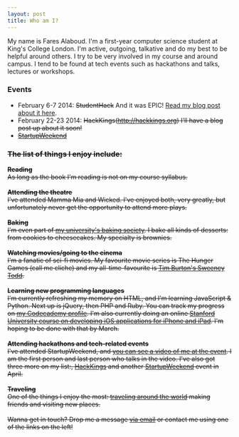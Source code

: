 ```yaml
---
layout: post
title: Who am I?
---
```


My name is Fares Alaboud. I'm a first-year computer science student at King's College London. I'm active, outgoing, talkative and do my best to be helpful around others. I try to be very involved in my course and around campus. I tend to be found at tech events such as hackathons and talks, lectures or workshops.  

**<h3>Events</h3>**
 - February 6-7 2014: <s>StudentHack</s> And it was EPIC! [Read my blog post about it here](http://blog.faresalaboud.me/blog/studenthack).
 - February 22-23 2014: <s>HackKings<s>(http://hackkings.org) I'll have a blog post up about it soon!
 - [StartupWeekend](http://london.startupweekend.org)
 
**<h3>The list of things I enjoy include:</h3>**

**Reading** <br/>
As long as the book I'm reading is not on my course syllabus.
<br/><br/>
**Attending the theatre** <br/>
I've attended Mamma Mia and Wicked. I've enjoyed both, very greatly, but unfortunately never get the opportunity to attend more plays.
<br/><br/>
**Baking** <br/>
I'm even part of [my university's baking society](https://www.facebook.com/KCLBakingSoc). I bake all kinds of desserts: from cookies to cheesecakes. My specialty is brownies.
<br/><br/>
**Watching movies/going to the cinema** <br/>
I'm a fanatic of sci-fi movies. My favourite movie series is The Hunger Games (call me cliche) and my all-time-favourite is [Tim Burton's Sweeney Todd](http://www.imdb.com/title/tt0408236/).
<br/><br/>
**Learning new programming languages** <br/>
I'm currently refreshing my memory on HTML, and I'm learning JavaScript & Python. Next up is jQuery, then PHP and Ruby. You can track my progress on [my Codecademy profile](http://www.codecademy.com/faresalaboud). I'm also currently doing an online [Stanford University course on developing iOS applications for iPhone and iPad](https://itunes.apple.com/us/course/developing-ios-7-apps-for/id733644550). I'm hoping to be done with that by March.
<br/><br/>
**Attending hackathons and tech-related events** <br/>
I've attended StartupWeekend, and [you can see a video of me at the event](http://www.youtube.com/watch?v=HdVVdknnxcA). I am the first person and last person who talks in the video. I've also got three more on my list:, [HackKings](http://hackkings.org) and another [StartupWeekend](http://london.startupweekend.org) event in April.
<br/><br/>
**Traveling** <br/>
One of the things I enjoy the most: [traveling around the world](http://wolpy.com/faresalaboud/map) making friends and visiting new places.
<br/><br/>
Wanna get in touch? Drop me a message [via email](mailto:hi@faresalaboud.me) or contact me using one of the links on the left!